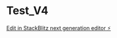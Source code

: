 # Test_V4

[Edit in StackBlitz next generation editor ⚡️](https://stackblitz.com/~/github.com/HxSx79/Test_V4)